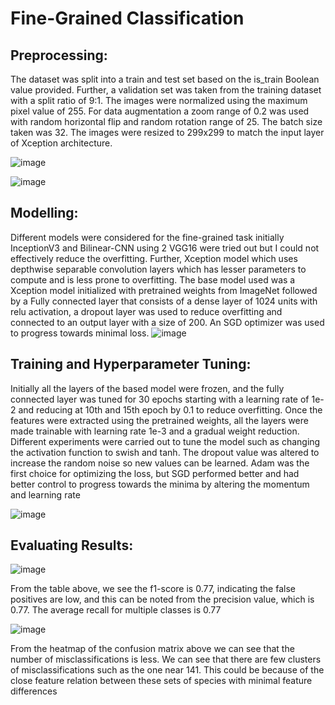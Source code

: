 # Fine-Grained Classification
## Preprocessing:

The dataset was split into a train and test set based on the is_train Boolean value provided. Further, a validation set was taken from the training dataset with a split ratio of 9:1. The images were normalized using the maximum pixel value of 255. For data augmentation a zoom range of 0.2 was used with random horizontal flip and random rotation range of 25. The batch size taken was 32. 
The images were resized to 299x299 to match the input layer of Xception architecture.

![image](https://github.com/paul2596/fine_grained_image_classifier/assets/71576923/bc689cd2-5dab-4a9d-93f3-5d1c6d33cc68)

![image](https://github.com/paul2596/fine_grained_image_classifier/assets/71576923/01ba0b7f-ab90-4e96-9c9b-a9cb7d0ef950)

## Modelling: 

Different models were considered for the fine-grained task initially InceptionV3 and Bilinear-CNN using 2 VGG16 were tried out but I could not effectively reduce the overfitting. Further, Xception model which uses depthwise separable convolution layers which has lesser parameters to compute and is less prone to overfitting. The base model used was a Xception model initialized with pretrained weights from ImageNet followed by a Fully connected layer that consists of a dense layer of 1024 units with relu activation, a dropout layer was used to reduce overfitting and connected to an output layer with a size of 200. An SGD optimizer was used to progress towards minimal loss. 
![image](https://github.com/paul2596/fine_grained_image_classifier/assets/71576923/d29bd242-0552-47b3-ad0a-fe88db8870cc)

## Training and Hyperparameter Tuning: 

Initially all the layers of the based model were frozen, and the fully connected layer was tuned for 30 epochs starting with a learning rate of 1e-2 and reducing at 10th and 15th epoch by 0.1 to reduce overfitting. Once the features were extracted using the pretrained weights, all the layers were made trainable with learning rate 1e-3 and a gradual weight reduction. Different experiments were carried out to tune the model such as changing the activation function to swish and tanh. The dropout value was altered to increase the random noise so new values can be learned. Adam was the first choice for optimizing the loss, but SGD performed better and had better control to progress towards the minima by altering the momentum and learning rate

![image](https://github.com/paul2596/fine_grained_image_classifier/assets/71576923/d333dfe6-6a30-4332-8948-7b8e97d4980a)

## Evaluating Results:
![image](https://github.com/paul2596/fine_grained_image_classifier/assets/71576923/e2bdc5b2-0dc4-4e2d-ba05-504fd8656692)

From the table above, we see the f1-score 
is 0.77, indicating the false 
positives are low, and this can be 
noted from the precision value, 
which is 0.77. The average recall for 
multiple classes is 0.77

![image](https://github.com/paul2596/fine_grained_image_classifier/assets/71576923/49f8d1a7-d337-4621-b4ea-5e840d4fcfae)

From the heatmap of the confusion matrix above we can see that the number of misclassifications is less. We can see that 
there are few clusters of misclassifications such as the one near 141. This could be because of the close feature 
relation between these sets of species with minimal feature differences
